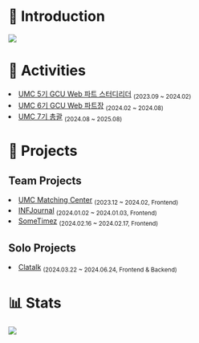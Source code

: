 <h1>📌 Introduction</h1>
<a href="https://pumped-increase-62d.notion.site/Junyoung-Oh-a889c28ca48a4c42aafddf9017884537"><img src="https://img.shields.io/badge/Portfolio-000000?style=flat-square&logo=Notion&logoColor=white"/></a> 

<h1>🏫 Activities</h1>
<li><a href="https://www.makeus.in/umc">UMC 5기 GCU Web 파트 스터디리더</a> <sub>(2023.09 ~ 2024.02)</sub></li>
<li><a href="https://www.makeus.in/umc">UMC 6기 GCU Web 파트장</a> <sub>(2024.02 ~ 2024.08)</sub></li>
<li><a href="https://www.makeus.in/umc">UMC 7기 총괄</a> <sub>(2024.08 ~ 2025.08)</sub></li>

<h1>👊 Projects</h1>

<h2>Team Projects</h2>
<li><a href="https://github.com/UMC-Matching-Center/U.M.C_Web">UMC Matching Center</a> <sub>(2023.12 ~ 2024.02, Frontend)</sub></li>
<li><a href="https://github.com/INFJournal/front-end">INFJournal</a> <sub>(2024.01.02 ~ 2024.01.03, Frontend)</sub></li>
<li><a href="https://github.com/wagle-wagle-hackathon/front">SomeTimez</a> <sub>(2024.02.16 ~ 2024.02.17, Frontend)</sub></li>

<h2>Solo Projects</h2>
<li><a href="https://github.com/ChatOverlay">Clatalk</a> <sub>(2024.03.22 ~ 2024.06.24, Frontend & Backend)</sub></li>

<h1>📊 Stats</h1>
<img src="https://github-readme-stats.vercel.app/api?username=XinguOh&show_icons=true&theme=dark" />
